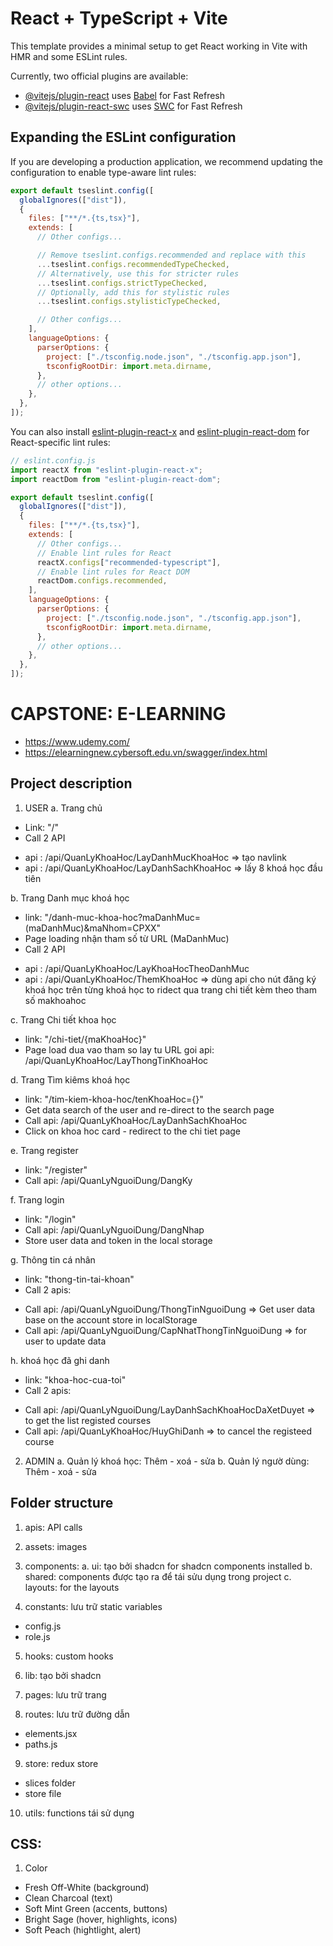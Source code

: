 # React + TypeScript + Vite

This template provides a minimal setup to get React working in Vite with HMR and some ESLint rules.

Currently, two official plugins are available:

- [@vitejs/plugin-react](https://github.com/vitejs/vite-plugin-react/blob/main/packages/plugin-react) uses [Babel](https://babeljs.io/) for Fast Refresh
- [@vitejs/plugin-react-swc](https://github.com/vitejs/vite-plugin-react/blob/main/packages/plugin-react-swc) uses [SWC](https://swc.rs/) for Fast Refresh

## Expanding the ESLint configuration

If you are developing a production application, we recommend updating the configuration to enable type-aware lint rules:

```js
export default tseslint.config([
  globalIgnores(["dist"]),
  {
    files: ["**/*.{ts,tsx}"],
    extends: [
      // Other configs...

      // Remove tseslint.configs.recommended and replace with this
      ...tseslint.configs.recommendedTypeChecked,
      // Alternatively, use this for stricter rules
      ...tseslint.configs.strictTypeChecked,
      // Optionally, add this for stylistic rules
      ...tseslint.configs.stylisticTypeChecked,

      // Other configs...
    ],
    languageOptions: {
      parserOptions: {
        project: ["./tsconfig.node.json", "./tsconfig.app.json"],
        tsconfigRootDir: import.meta.dirname,
      },
      // other options...
    },
  },
]);
```

You can also install [eslint-plugin-react-x](https://github.com/Rel1cx/eslint-react/tree/main/packages/plugins/eslint-plugin-react-x) and [eslint-plugin-react-dom](https://github.com/Rel1cx/eslint-react/tree/main/packages/plugins/eslint-plugin-react-dom) for React-specific lint rules:

```js
// eslint.config.js
import reactX from "eslint-plugin-react-x";
import reactDom from "eslint-plugin-react-dom";

export default tseslint.config([
  globalIgnores(["dist"]),
  {
    files: ["**/*.{ts,tsx}"],
    extends: [
      // Other configs...
      // Enable lint rules for React
      reactX.configs["recommended-typescript"],
      // Enable lint rules for React DOM
      reactDom.configs.recommended,
    ],
    languageOptions: {
      parserOptions: {
        project: ["./tsconfig.node.json", "./tsconfig.app.json"],
        tsconfigRootDir: import.meta.dirname,
      },
      // other options...
    },
  },
]);
```

# CAPSTONE: E-LEARNING

- https://www.udemy.com/
- https://elearningnew.cybersoft.edu.vn/swagger/index.html

## Project description

1. USER
   a. Trang chủ

- Link: "/"
- Call 2 API

* api : /api/QuanLyKhoaHoc/LayDanhMucKhoaHoc => tạo navlink
* api : /api/QuanLyKhoaHoc/LayDanhSachKhoaHoc => lấy 8 khoá học đầu tiên

b. Trang Danh mục khoá học

- link: "/danh-muc-khoa-hoc?maDanhMuc=(maDanhMuc)&maNhom=CPXX"
- Page loading nhận tham số từ URL (MaDanhMuc)
- Call 2 API

* api : /api/QuanLyKhoaHoc/LayKhoaHocTheoDanhMuc
* api : /api/QuanLyKhoaHoc/ThemKhoaHoc => dùng api cho nút đăng ký khoá học trên từng khoá học to ridect qua trang chi tiết kèm theo tham số makhoahoc

c. Trang Chi tiết khoa học

- link: "/chi-tiet/{maKhoaHoc}"
- Page load dua vao tham so lay tu URL goi api: /api/QuanLyKhoaHoc/LayThongTinKhoaHoc

d. Trang Tìm kiêms khoá học

- link: "/tim-kiem-khoa-hoc/tenKhoaHoc={}"
- Get data search of the user and re-direct to the search page
- Call api: /api/QuanLyKhoaHoc/LayDanhSachKhoaHoc
- Click on khoa hoc card - redirect to the chi tiet page

e. Trang register

- link: "/register"
- Call api: /api/QuanLyNguoiDung/DangKy

f. Trang login

- link: "/login"
- Call api: /api/QuanLyNguoiDung/DangNhap
- Store user data and token in the local storage

g. Thông tin cá nhân

- link: "thong-tin-tai-khoan"
- Call 2 apis:

* Call api: /api/QuanLyNguoiDung/ThongTinNguoiDung => Get user data base on the account store in localStorage
* Call api: /api/QuanLyNguoiDung/CapNhatThongTinNguoiDung => for user to update data

h. khoá học đã ghi danh

- link: "khoa-hoc-cua-toi"
- Call 2 apis:

* Call api: /api/QuanLyNguoiDung/LayDanhSachKhoaHocDaXetDuyet => to get the list registed courses
* Call api: /api/QuanLyKhoaHoc/HuyGhiDanh => to cancel the registeed course

2. ADMIN
   a. Quản lý khoá học: Thêm - xoá - sửa
   b. Quản lý ngườ dùng: Thêm - xoá - sửa

## Folder structure

1. apis: API calls

2. assets: images

3. components:
   a. ui: tạo bởi shadcn for shadcn components installed
   b. shared: components được tạo ra để tái sửu dụng trong project
   c. layouts: for the layouts

4. constants: lưu trữ static variables

- config.js
- role.js

5. hooks: custom hooks

6. lib: tạo bởi shadcn

7. pages: lưu trữ trang

8. routes: lưu trữ đường dẫn

- elements.jsx
- paths.js

9. store: redux store

- slices folder
- store file

10. utils: functions tái sử dụng

## CSS:
1. Color
+ Fresh Off-White (background)
+ Clean Charcoal (text)
+ Soft Mint Green (accents, buttons)
+ Bright Sage (hover, highlights, icons)
+ Soft Peach (hightlight, alert)
